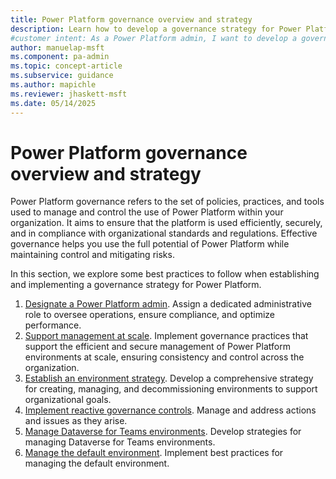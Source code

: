 ```yaml
---
title: Power Platform governance overview and strategy
description: Learn how to develop a governance strategy for Power Platform to ensure operational excellence, stability, and compliance for mission-critical workloads.
#customer intent: As a Power Platform admin, I want to develop a governance strategy for Power Platform so that I can ensure operational excellence and compliance for mission-critical workloads.
author: manuelap-msft
ms.component: pa-admin
ms.topic: concept-article
ms.subservice: guidance
ms.author: mapichle
ms.reviewer: jhaskett-msft
ms.date: 05/14/2025
---
```


# Power Platform governance overview and strategy

Power Platform governance refers to the set of policies, practices, and tools used to manage and control the use of Power Platform within your organization. It aims to ensure that the platform is used efficiently, securely, and in compliance with organizational standards and regulations. Effective governance helps you use the full potential of Power Platform while maintaining control and mitigating risks.

In this section, we explore some best practices to follow when establishing and implementing a governance strategy for Power Platform.

1. [Designate a Power Platform admin](pp-admin.md). Assign a dedicated administrative role to oversee operations, ensure compliance, and optimize performance.
1. [Support management at scale](govern-at-scale.md). Implement governance practices that support the efficient and secure management of Power Platform environments at scale, ensuring consistency and control across the organization.
1. [Establish an environment strategy](environment-strategy.md). Develop a comprehensive strategy for creating, managing, and decommissioning environments to support organizational goals.
1. [Implement reactive governance controls](reactive-governance.md). Manage and address actions and issues as they arise.
1. [Manage Dataverse for Teams environments](teams-environment-strategy.md). Develop strategies for managing Dataverse for Teams environments.
1. [Manage the default environment](manage-default-environment.md). Implement best practices for managing the default environment.
